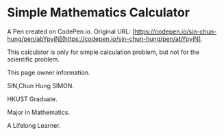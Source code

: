 # Simple Mathematics Calculator

A Pen created on CodePen.io. Original URL: [https://codepen.io/sin-chun-hung/pen/abYpyjN](https://codepen.io/sin-chun-hung/pen/abYpyjN).

This calculator is only for simple calculation problem, but not for the scientific problem. 

This page owner information.

SIN,Chun Hung SIMON. 

HKUST Graduate. 

Major in Mathematics.

A Lifelong Learner.
